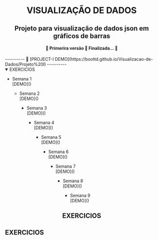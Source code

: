 <h1 align="center">VISUALIZAÇÃO DE DADOS</h1>

<h2 align="center">  Projeto para visualização de dados json em gráficos de barras</h2>
<h4 align="center"> 
	🚧  Primerira versão 🚀 Finalizada...  🚧
</h4>
----------
🌈 [PROJECT-I DEMO](https://boottd.github.io/Visualizacao-de-Dados/Projeto%20I)
----------
<details open>
<summary>EXERCICIOS</summary>
<ul>
<li> Semana 1</li>
	[DEMO]()
<ul>
<li> Semana 2</li>
	[DEMO]()
<ul>
<li> Semana 3</li>
	[DEMO]()
<ul>
<li> Semana 4</li>
	[DEMO]()
<ul>
<li> Semana 5</li>
	[DEMO]()
<ul>
<li> Semana 6</li>
	[DEMO]()
<ul>
<li> Semana 7</li>
	[DEMO]()
<ul>
<li> Semana 8</li>
	[DEMO]()
<ul>
<li> Semana 9</li>
	[DEMO]()
</details>
<h2 align="center">EXERCICIOS</h2>

<h2>EXERCICIOS</h2>



